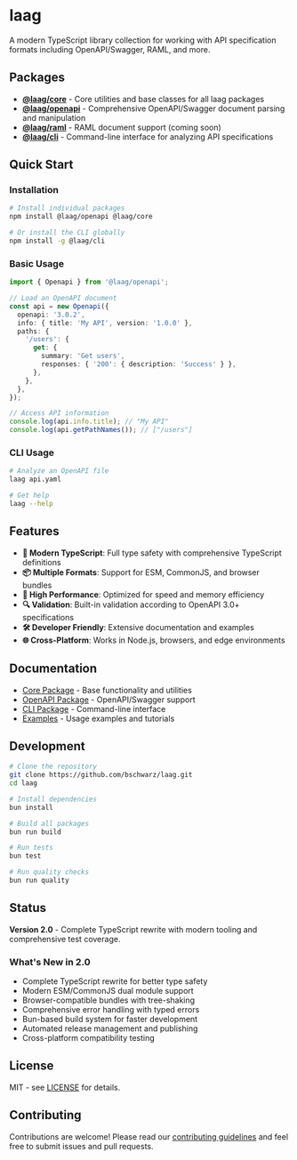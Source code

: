 # laag

A modern TypeScript library collection for working with API specification formats including OpenAPI/Swagger, RAML, and more.

## Packages

- **[@laag/core](packages/core/)** - Core utilities and base classes for all laag packages
- **[@laag/openapi](packages/openapi/)** - Comprehensive OpenAPI/Swagger document parsing and manipulation
- **[@laag/raml](packages/raml/)** - RAML document support (coming soon)
- **[@laag/cli](packages/cli/)** - Command-line interface for analyzing API specifications

## Quick Start

### Installation

```bash
# Install individual packages
npm install @laag/openapi @laag/core

# Or install the CLI globally
npm install -g @laag/cli
```

### Basic Usage

```typescript
import { Openapi } from '@laag/openapi';

// Load an OpenAPI document
const api = new Openapi({
  openapi: '3.0.2',
  info: { title: 'My API', version: '1.0.0' },
  paths: {
    '/users': {
      get: {
        summary: 'Get users',
        responses: { '200': { description: 'Success' } },
      },
    },
  },
});

// Access API information
console.log(api.info.title); // "My API"
console.log(api.getPathNames()); // ["/users"]
```

### CLI Usage

```bash
# Analyze an OpenAPI file
laag api.yaml

# Get help
laag --help
```

## Features

- **🔧 Modern TypeScript**: Full type safety with comprehensive TypeScript definitions
- **📦 Multiple Formats**: Support for ESM, CommonJS, and browser bundles
- **🚀 High Performance**: Optimized for speed and memory efficiency
- **🔍 Validation**: Built-in validation according to OpenAPI 3.0+ specifications
- **🛠️ Developer Friendly**: Extensive documentation and examples
- **🌐 Cross-Platform**: Works in Node.js, browsers, and edge environments

## Documentation

- [Core Package](packages/core/README.md) - Base functionality and utilities
- [OpenAPI Package](packages/openapi/README.md) - OpenAPI/Swagger support
- [CLI Package](packages/cli/README.md) - Command-line interface
- [Examples](examples/) - Usage examples and tutorials

## Development

```bash
# Clone the repository
git clone https://github.com/bschwarz/laag.git
cd laag

# Install dependencies
bun install

# Build all packages
bun run build

# Run tests
bun test

# Run quality checks
bun run quality
```

## Status

**Version 2.0** - Complete TypeScript rewrite with modern tooling and comprehensive test coverage.

### What's New in 2.0

- Complete TypeScript rewrite for better type safety
- Modern ESM/CommonJS dual module support
- Browser-compatible bundles with tree-shaking
- Comprehensive error handling with typed errors
- Bun-based build system for faster development
- Automated release management and publishing
- Cross-platform compatibility testing

## License

MIT - see [LICENSE](LICENSE) for details.

## Contributing

Contributions are welcome! Please read our [contributing guidelines](CONTRIBUTING.md) and feel free to submit issues and pull requests.
